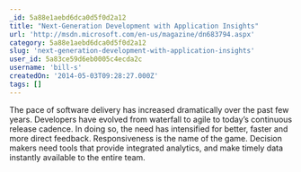```yaml
---
_id: 5a88e1aebd6dca0d5f0d2a12
title: "Next-Generation Development with Application Insights"
url: 'http://msdn.microsoft.com/en-us/magazine/dn683794.aspx'
category: 5a88e1aebd6dca0d5f0d2a12
slug: 'next-generation-development-with-application-insights'
user_id: 5a83ce59d6eb0005c4ecda2c
username: 'bill-s'
createdOn: '2014-05-03T09:28:27.000Z'
tags: []
---
```


The pace of software delivery has increased dramatically over the past few years. Developers have evolved from waterfall to agile to today’s continuous release cadence. In doing so, the need has intensified for better, faster and more direct feedback. Responsiveness is the name of the game. Decision makers need tools that provide integrated analytics, and make timely data instantly available to the entire team.
